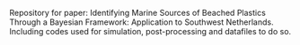 Repository for paper: Identifying Marine Sources of Beached Plastics Through a Bayesian Framework: Application to Southwest Netherlands.
Including codes used for simulation, post-processing and datafiles to do so.
